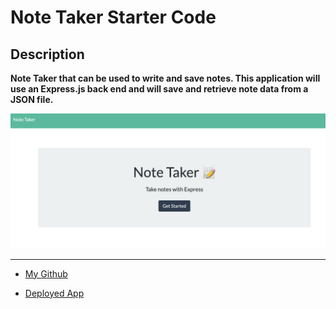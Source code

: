 # Note Taker Starter Code

## Description

**Note Taker that can be used to write and save notes. This application will use an Express.js back end and will save and retrieve note data from a JSON file.**

![Note Taker Cover](/noteTaker.png)

---

- [My Github](https://github.com/MCannon33/note-taker)

- [Deployed App](https://mcannon33.github.io/note-taker/)

